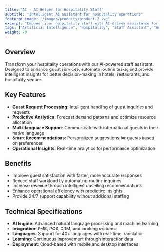 ```yaml
---
title: "AI - AI Helper for Hospitality Staff"
subtitle: "Intelligent AI assistant for hospitality operations"
featured_image: "/images/products/product-2.svg"
excerpt: "Empower your hospitality staff with AI-driven assistance for guest services, operational efficiency, and personalized experiences."
tags: ["Artificial Intelligence", "Hospitality", "Staff Assistant", "Automation"]
weight: 70
---
```


## Overview

Transform your hospitality operations with our AI-powered staff assistant. Designed to enhance guest services, automate routine tasks, and provide intelligent insights for better decision-making in hotels, restaurants, and hospitality venues.

## Key Features

- **Guest Request Processing**: Intelligent handling of guest inquiries and requests
- **Predictive Analytics**: Forecast demand patterns and optimize resource allocation
- **Multi-language Support**: Communicate with international guests in their native language
- **Smart Recommendations**: Personalized suggestions for guests based on preferences
- **Operational Insights**: Real-time analytics for performance optimization

## Benefits

- Improve guest satisfaction with faster, more accurate responses
- Reduce staff workload by automating routine inquiries
- Increase revenue through intelligent upselling recommendations
- Enhance operational efficiency with predictive insights
- Provide 24/7 support capability without additional staffing

## Technical Specifications

- **AI Engine**: Advanced natural language processing and machine learning
- **Integration**: PMS, POS, CRM, and booking systems
- **Languages**: Support for 40+ languages with real-time translation
- **Learning**: Continuous improvement through interaction data
- **Deployment**: Cloud-based with mobile and desktop interfaces